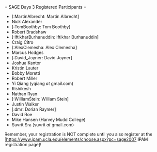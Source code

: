 = SAGE Days 3 Registered Participants =

 * [:MartinAlbrecht: Martin Albrecht]
 * Nick Alexander
 * [:TomBoothby: Tom Boothby] 
 * Robert Bradshaw
 * [:IftikharBurhanuddin: Iftikhar Burhanuddin]  
 * Craig Citro
 * [:AlexClemesha: Alex Clemesha]
 * Marcus Hodges
 * [:David_Joyner: David Joyner]
 * Joshua Kantor
 * Kristin Lauter
 * Bobby Moretti
 * Robert Miller
 * Yi Qiang (yqiang _at_ gmail.com)
 * Rishikesh
 * Nathan Ryan
 * [:WilliamStein: William Stein]
 * Justin Walker
 * [:dmr: Dorian Raymer]
 * David Roe
 * Mike Hansen (Harvey Mudd College)
 * Suvrit Sra (suvrit _at_ gmail.com)

Remember, your registration is NOT complete until you also register at the 
[https://www.ipam.ucla.edu/elements/choose.aspx?pc=sage2007 IPAM registration page]!
